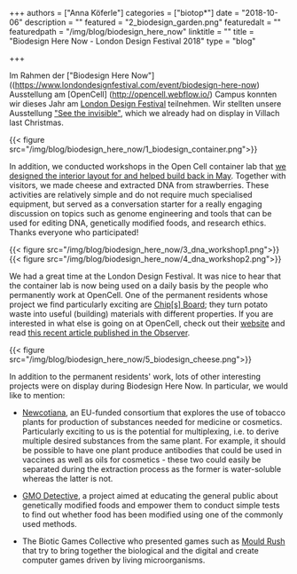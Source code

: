 +++
authors = ["Anna Köferle"]
categories = ["biotop*"]
date = "2018-10-06"
description = ""
featured = "2_biodesign_garden.png"
featuredalt = ""
featuredpath = "/img/blog/biodesign_here_now"
linktitle = ""
title = "Biodesign Here Now - London Design Festival 2018"
type = "blog"

+++

Im Rahmen der ["Biodesign Here Now"]((https://www.londondesignfestival.com/event/biodesign-here-now) Ausstellung am [OpenCell] (http://opencell.webflow.io/) Campus konnten wir dieses Jahr am [London Design Festival](https://www.londondesignfestival.com/) teilnehmen. Wir stellten unsere Ausstellung ["See the invisible"](http://biotop.co/en/blog/invisible-catalogue/), which we already had on display in Villach last Christmas.

{{< figure src="/img/blog/biodesign_here_now/1_biodesign_container.png">}}

In addition, we conducted workshops in the Open Cell container lab that [we designed the interior layout for and helped build back in May](http://biotop.co/en/blog/opencell/). Together with visitors, we made cheese and extracted DNA from strawberries. These activities are relatively simple and do not require much specialised equipment, but served as a conversation starter for a really engaging discussion on topics such as genome engineering and tools that can be used for editing DNA, genetically modified foods, and research ethics. Thanks everyone who participated!

{{< figure src="/img/blog/biodesign_here_now/3_dna_workshop1.png">}}
{{< figure src="/img/blog/biodesign_here_now/4_dna_workshop2.png">}}

We had a great time at the London Design Festival. It was nice to hear that the container lab is now being used on a daily basis by the people who permanently work at OpenCell. One of the permanent residents whose project we find particularly exciting are [Chip[s] Board](https://www.chipsboard.com/); they turn potato waste into useful (building) materials with different properties. If you are interested in what else is going on at OpenCell, check out their [website](http://opencell.webflow.io/) and read [this recent article published in the Observer](https://www.theguardian.com/science/2018/aug/25/buildings-made-from-fungi-open-cell-pop-up-bio-lab-innovators-london).

{{< figure src="/img/blog/biodesign_here_now/5_biodesign_cheese.png">}}

In addition to the permanent residents' work, lots of other interesting projects were on display during Biodesign Here Now. In particular, we would like to mention:

- [Newcotiana](https://newcotiana.org/), an EU-funded consortium that explores the use of tobacco plants for production of substances needed for medicine or cosmetics. Particularly exciting to us is the potential for multiplexing, i.e. to derive multiple desired substances from the same plant. For example, it should be possible to have one plant produce antibodies that could be used in vaccines as well as oils for cosmetics - these two could easily be separated during the extraction process as the former is water-soluble whereas the latter is not.

- [GMO Detective](https://gmodetective.com/), a project aimed at educating the general public about genetically modified foods and empower them to conduct simple tests to find out whether food has been modified using one of the commonly used methods.

- The Biotic Games Collective who presented games such as [Mould Rush](https://biohackanddesign.com/portfolio/mould-rush/) that try to bring together the biological and the digital and create computer games driven by living microorganisms.
